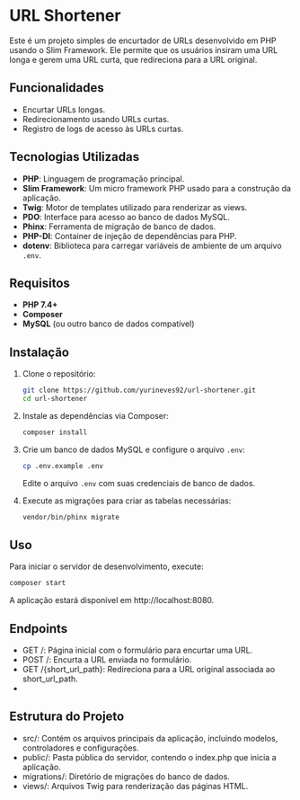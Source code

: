 # URL Shortener

Este é um projeto simples de encurtador de URLs desenvolvido em PHP usando o Slim Framework. Ele permite que os usuários insiram uma URL longa e gerem uma URL curta, que redireciona para a URL original.

## Funcionalidades

- Encurtar URLs longas.
- Redirecionamento usando URLs curtas.
- Registro de logs de acesso às URLs curtas.

## Tecnologias Utilizadas

- **PHP**: Linguagem de programação principal.
- **Slim Framework**: Um micro framework PHP usado para a construção da aplicação.
- **Twig**: Motor de templates utilizado para renderizar as views.
- **PDO**: Interface para acesso ao banco de dados MySQL.
- **Phinx**: Ferramenta de migração de banco de dados.
- **PHP-DI**: Container de injeção de dependências para PHP.
- **dotenv**: Biblioteca para carregar variáveis de ambiente de um arquivo `.env`.

## Requisitos

- **PHP 7.4+**
- **Composer**
- **MySQL** (ou outro banco de dados compatível)

## Instalação

1. Clone o repositório:
    ```bash
    git clone https://github.com/yurineves92/url-shortener.git
    cd url-shortener
    ```

2. Instale as dependências via Composer:
    ```bash
    composer install
    ```

3. Crie um banco de dados MySQL e configure o arquivo `.env`:
    ```bash
    cp .env.example .env
    ```
    Edite o arquivo `.env` com suas credenciais de banco de dados.

4. Execute as migrações para criar as tabelas necessárias:
    ```bash
    vendor/bin/phinx migrate
    ```

## Uso

Para iniciar o servidor de desenvolvimento, execute:

```bash
composer start
```
A aplicação estará disponível em http://localhost:8080.

## Endpoints

- GET /: Página inicial com o formulário para encurtar uma URL.
- POST /: Encurta a URL enviada no formulário.
- GET /{short_url_path}: Redireciona para a URL original associada ao short_url_path.
- 
## Estrutura do Projeto

- src/: Contém os arquivos principais da aplicação, incluindo modelos, controladores e configurações.
- public/: Pasta pública do servidor, contendo o index.php que inicia a aplicação.
- migrations/: Diretório de migrações do banco de dados.
- views/: Arquivos Twig para renderização das páginas HTML.
